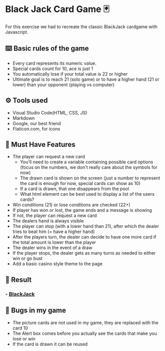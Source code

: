 # Black Jack Card Game 🃏

For this exercise we had to recreate the classic BlackJack cardgame with Javascript. 


## ⌨️  Basic rules of the game
- Every card represents its numeric value. 
- Special cards count for 10, ace is just 1 
- You automatically lose if your total value is 22 or higher 
- Ultimate goal is to reach 21 (solo game) or to have a higher hand (21 or lower) than your opponent (playing vs computer)



## ⚙️  Tools used 
- Visual Studio Code(HTML, CSS, JS)
- Markdown
- Google, our best friend
- Flaticon.com, for icons


## 🌟  Must Have Features 
- The player can request a new card
    - You'll need to create a variable containing possible card options (focus on the numbers, we don't really care about the symbols for now)
    - The drawn card is shown on the screen (just a number to represent the card is enough for now, special cards can show as 10)
    - If a card is drawn, that one disappears from the pool
    - What html element can be best used to display a list of the users cards?
- Win conditions (21) or lose conditions are checked (22+)
- If player has won or lost, the game ends and a message is showing
- If not, the player can request a new card
- The dealers hand is always visible
- The player can stop (with a lower hand than 21), after which the dealer tries to beat him (= have a higher hand)
- After the players turn, the dealer can decide to have one more card if the total amount is lower than the player
- The dealer wins in the event of a draw
- If the player stops, the dealer gets as many turns as needed to either win or go bust
- Add a basic casino style theme to the page
  
  
## 📌  Result 
### - [BlackJack](https://maureenoldyck.github.io/js-blackjack-card-game/ "Black Jack Card Game")
 

  
## 🐜  Bugs in my game 

- The picture cards are not used in my game, they are replaced with the card 10
- The Alert box comes before you actually see the cards that make you lose or win
- If the card is drawn it can be reused
